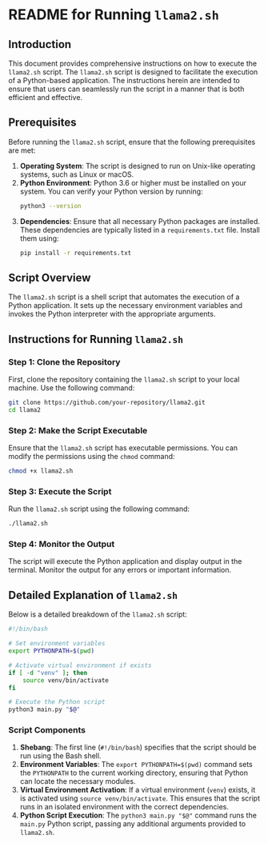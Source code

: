 # README for Running `llama2.sh`

## Introduction

This document provides comprehensive instructions on how to execute the `llama2.sh` script. The `llama2.sh` script is designed to facilitate the execution of a Python-based application. The instructions herein are intended to ensure that users can seamlessly run the script in a manner that is both efficient and effective.

## Prerequisites

Before running the `llama2.sh` script, ensure that the following prerequisites are met:

1. **Operating System**: The script is designed to run on Unix-like operating systems, such as Linux or macOS.
2. **Python Environment**: Python 3.6 or higher must be installed on your system. You can verify your Python version by running:
   ```sh
   python3 --version
   ```
3. **Dependencies**: Ensure that all necessary Python packages are installed. These dependencies are typically listed in a `requirements.txt` file. Install them using:
   ```sh
   pip install -r requirements.txt
   ```

## Script Overview

The `llama2.sh` script is a shell script that automates the execution of a Python application. It sets up the necessary environment variables and invokes the Python interpreter with the appropriate arguments.

## Instructions for Running `llama2.sh`

### Step 1: Clone the Repository

First, clone the repository containing the `llama2.sh` script to your local machine. Use the following command:
```sh
git clone https://github.com/your-repository/llama2.git
cd llama2
```

### Step 2: Make the Script Executable

Ensure that the `llama2.sh` script has executable permissions. You can modify the permissions using the `chmod` command:
```sh
chmod +x llama2.sh
```

### Step 3: Execute the Script

Run the `llama2.sh` script using the following command:
```sh
./llama2.sh
```

### Step 4: Monitor the Output

The script will execute the Python application and display output in the terminal. Monitor the output for any errors or important information.

## Detailed Explanation of `llama2.sh`

Below is a detailed breakdown of the `llama2.sh` script:

```sh
#!/bin/bash

# Set environment variables
export PYTHONPATH=$(pwd)

# Activate virtual environment if exists
if [ -d "venv" ]; then
    source venv/bin/activate
fi

# Execute the Python script
python3 main.py "$@"
```

### Script Components

1. **Shebang**: The first line (`#!/bin/bash`) specifies that the script should be run using the Bash shell.
2. **Environment Variables**: The `export PYTHONPATH=$(pwd)` command sets the `PYTHONPATH` to the current working directory, ensuring that Python can locate the necessary modules.
3. **Virtual Environment Activation**: If a virtual environment (`venv`) exists, it is activated using `source venv/bin/activate`. This ensures that the script runs in an isolated environment with the correct dependencies.
4. **Python Script Execution**: The `python3 main.py "$@"` command runs the `main.py` Python script, passing any additional arguments provided to `llama2.sh`.

